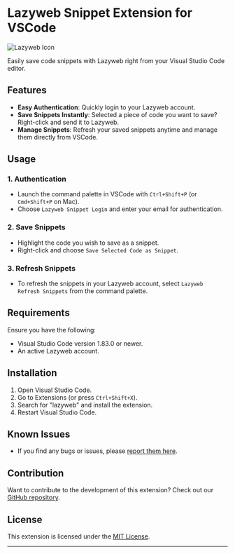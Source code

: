 
# Lazyweb Snippet Extension for VSCode

![Lazyweb Icon](https://app.lazyweb.rocks/assets/favicon.ico)

Easily save code snippets with Lazyweb right from your Visual Studio Code editor.

## Features

- **Easy Authentication**: Quickly login to your Lazyweb account.
- **Save Snippets Instantly**: Selected a piece of code you want to save? Right-click and send it to Lazyweb.
- **Manage Snippets**: Refresh your saved snippets anytime and manage them directly from VSCode.

## Usage

### 1. Authentication

- Launch the command palette in VSCode with `Ctrl+Shift+P` (or `Cmd+Shift+P` on Mac).
- Choose `Lazyweb Snippet Login` and enter your email for authentication.

### 2. Save Snippets

- Highlight the code you wish to save as a snippet.
- Right-click and choose `Save Selected Code as Snippet`.

### 3. Refresh Snippets

- To refresh the snippets in your Lazyweb account, select `Lazyweb Refresh Snippets` from the command palette.

## Requirements

Ensure you have the following:

- Visual Studio Code version 1.83.0 or newer.
- An active Lazyweb account.

## Installation

1. Open Visual Studio Code.
2. Go to Extensions (or press `Ctrl+Shift+X`).
3. Search for "lazyweb" and install the extension.
4. Restart Visual Studio Code.

## Known Issues

- If you find any bugs or issues, please [report them here](https://github.com/dishant0406/lazyweb-vscode-ext/issues).

## Contribution

Want to contribute to the development of this extension? Check out our [GitHub repository](https://github.com/dishant0406/lazyweb-vscode-ext).

## License

This extension is licensed under the [MIT License](https://github.com/git/git-scm.com/blob/main/MIT-LICENSE.txt).

---
